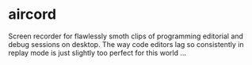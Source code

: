 # aircord
Screen recorder for flawlessly smoth clips of programming editorial and debug sessions on desktop. The way code editors lag so consistently in replay mode is just slightly too perfect for this world ...
